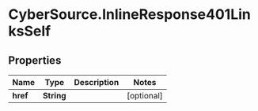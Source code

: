# CyberSource.InlineResponse401LinksSelf

## Properties
Name | Type | Description | Notes
------------ | ------------- | ------------- | -------------
**href** | **String** |  | [optional] 


